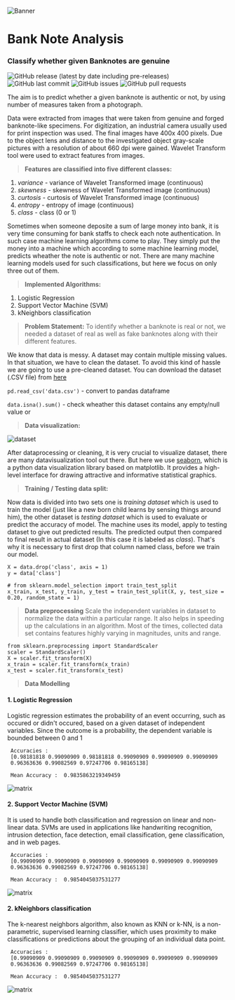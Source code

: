 ![Banner](https://images.unsplash.com/photo-1565371767810-ef913a6c8315?ixlib=rb-1.2.1&ixid=MnwxMjA3fDB8MHxwaG90by1wYWdlfHx8fGVufDB8fHx8&auto=format&fit=crop&w=1920&h=400&q=40)

# Bank Note Analysis
### Classify whether given Banknotes are genuine

![GitHub release (latest by date including pre-releases)](https://img.shields.io/github/v/release/navendu-pottekkat/awesome-readme?include_prereleases)
![GitHub last commit](https://img.shields.io/github/last-commit/navendu-pottekkat/awesome-readme)
![GitHub issues](https://img.shields.io/github/issues-raw/navendu-pottekkat/awesome-readme)
![GitHub pull requests](https://img.shields.io/github/issues-pr/navendu-pottekkat/awesome-readme)

The aim is to predict whether a given banknote is authentic or not, by using number of measures taken from a photograph.

Data were extracted from images that were taken from genuine and forged banknote-like specimens. For digitization, an industrial camera usually used for print inspection was used. The final images have 400x 400 pixels. Due to the object lens and distance to the investigated object gray-scale pictures with a resolution of about 660 dpi were gained. Wavelet Transform tool were used to extract features from images.



> **Features are classified into five different classes:**
1. *variance* - variance of Wavelet Transformed image (continuous)
2. *skewness* - skewness of Wavelet Transformed image (continuous)
3. *curtosis* - curtosis of Wavelet Transformed image (continuous)
4. *entropy* - entropy of image (continuous)
5. *class* - class (0 or 1)


Sometimes when someone deposite a sum of large money into bank, it is very time consuming for bank staffs to check each note authentication. In such case machine learning algorithms come to play. They simply put the money into a machine which according to some machine learning model, predicts wheather the note is authentic or not. There are many machine learning models used for such classifications, but here we focus on only three out of them.

> **Implemented Algorithms:**
1. Logistic Regression
2. Support Vector Machine (SVM)
3. kNeighbors classification


> **Problem Statement:**
To identify whether a banknote is real or not, we needed a dataset of real as well as fake banknotes along with their different features.

We know that data is messy. A dataset may contain multiple missing values. In that situation, we have to clean the dataset. To avoid this kind of hassle we are going to use a pre-cleaned dataset. You can download the dataset (.CSV file) from [here](https://archive.ics.uci.edu/ml/datasets/banknote+authentication)

``` pd.read_csv('data.csv') ``` - convert to pandas dataframe

``` data.isna().sum() ``` - check wheather this dataset contains any empty/null value or

> **Data visualization:**

![dataset](https://github.com/Abhishek-k-git/BankNote-Analysis/blob/main/images/data_head.png)

After dataprocessing or cleaning, it is very crucial to visualize dataset, there are many datavisualization tool out there. But here we use [seaborn](https://seaborn.pydata.org/), which is a python data visualization library based on matplotlib. It provides a high-level interface for drawing attractive and informative statistical graphics.

> **Training / Testing data split:**

Now data is divided into two sets one is *training dataset* which is used to train the model (just like a new born child learns by sensing things around him), the other dataset is *testing dataset* which is used to evaluate or predict the accuracy of model. The machine uses its model, apply to testing dataset to give out predicted results. The predicted output then compared to final result in actual dataset (In this case it is labeled as *class*). That's why it is necessary to first drop that column named class, before we train our model.

```
X = data.drop('class', axis = 1)
y = data['class']

# from sklearn.model_selection import train_test_split
x_train, x_test, y_train, y_test = train_test_split(X, y, test_size = 0.20, random_state = 1)
```
> **Data preprocessing**
Scale the independent variables in dataset to normalize the data within a particular range. It also helps in speeding up the calculations in an algorithm. Most of the times, collected data set contains features highly varying in magnitudes, units and range.

```
from sklearn.preprocessing import StandardScaler
scaler = StandardScaler()
X = scaler.fit_transform(X)
x_train = scaler.fit_transform(x_train)
x_test = scaler.fit_transform(x_test)
```

> **Data Modelling**
#### 1. Logistic Regression
Logistic regression estimates the probability of an event occurring, such as occured or didn't occured, based on a given dataset of independent variables. Since the outcome is a probability, the dependent variable is bounded between 0 and 1
```
 Accuracies :
 [0.98181818 0.99090909 0.98181818 0.99090909 0.99090909 0.99090909
 0.96363636 0.99082569 0.97247706 0.98165138]
 
 Mean Accuracy :  0.9835863219349459
 ```

![matrix](https://github.com/Abhishek-k-git/BankNote-Analysis/blob/main/images/matrix_logisticReg.png)

#### 2. Support Vector Machine (SVM)
It is used to handle both classification and regression on linear and non-linear data. SVMs are used in applications like handwriting recognition, intrusion detection, face detection, email classification, gene classification, and in web pages.
```
 Accuracies :
 [0.99090909 0.99090909 0.99090909 0.99090909 0.99090909 0.99090909
 0.96363636 0.99082569 0.97247706 0.98165138]
 
 Mean Accuracy :  0.9854045037531277
 ```

![matrix](https://github.com/Abhishek-k-git/BankNote-Analysis/blob/main/images/matrix_svm.png)


#### 2. kNeighbors classification
The k-nearest neighbors algorithm, also known as KNN or k-NN, is a non-parametric, supervised learning classifier, which uses proximity to make classifications or predictions about the grouping of an individual data point.
```
 Accuracies :
 [0.99090909 0.99090909 0.99090909 0.99090909 0.99090909 0.99090909
 0.96363636 0.99082569 0.97247706 0.98165138]

 Mean Accuracy :  0.9854045037531277
 ```

![matrix](https://github.com/Abhishek-k-git/BankNote-Analysis/blob/main/images/matrix_kneigh.png)

